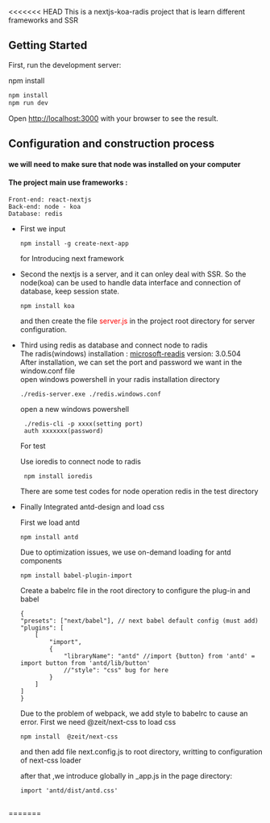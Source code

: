 <<<<<<< HEAD
This is a nextjs-koa-radis project that is learn different frameworks and  SSR

## Getting Started

First, run the development server:

npm install


```bash
npm install
npm run dev
```

Open [http://localhost:3000](http://localhost:3000) with your browser to see the result.

## Configuration and construction process
#### we will need to make sure that node was installed on your computer

#### The project main use frameworks :   
    Front-end: react-nextjs  
    Back-end: node - koa  
    Database: redis  

- First we input  
    ```
    npm install -g create-next-app   
    ```  

  
    for Introducing next framework  

- Second the nextjs is a server, and it can onley deal with SSR. So the node(koa) can be used to handle data interface and connection of database, keep session state.   
    ```
    npm install koa   
    ```
  
    and then create the file <span style="color:red;">server.js</span> in the project root directory for server configuration.

- Third using redis as database and connect node to radis  
    The radis(windows) installation : [microsoft-readis](https://github.com/microsoftarchive/redis/releases) version: 3.0.504  
    After installation, we can set the port and password we want in the window.conf file  
    open windows powershell in your radis installation directory     

    ```
    ./redis-server.exe ./redis.windows.conf
    ```



    open a new windows powershell   

    ```
     ./redis-cli -p xxxx(setting port)
     auth xxxxxxx(password)
    ```  
    For test  

    Use ioredis to connect node to radis  
    ```
     npm install ioredis
    ```

    There are some test codes for node operation redis in the test directory    

- Finally Integrated antd-design and load css

    First we load antd   
    ```
    npm install antd
    ```  

    Due to optimization issues, we use on-demand loading for antd components  
    ```  
    npm install babel-plugin-import
    ```  

    Create a babelrc file in the root directory to configure the plug-in and babel  
    ```  
    {
    "presets": ["next/babel"], // next babel default config (must add)
    "plugins": [
        [
            "import",
            {
                "libraryName": "antd" //import {button} from 'antd' =  import button from 'antd/lib/button'
                //"style": "css" bug for here 
            }
        ]
    ]
    }
    ```  



    Due to the problem of webpack, we add style to babelrc to cause an error. 
    First we need @zeit/next-css to load css  
    ```
    npm install  @zeit/next-css
    ```  
    and then add file next.config.js to root directory, writting to configuration of next-css loader  

    
    after that ,we introduce globally in _app.js in the page directory:  
    ```  
    import 'antd/dist/antd.css'
    ```  

    



## 

=======


